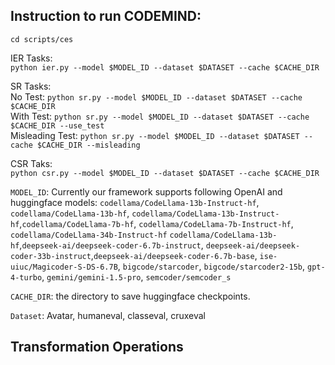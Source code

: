 ## Instruction to run CODEMIND:
```cd scripts/ces```

IER Tasks:  
```python ier.py --model $MODEL_ID --dataset $DATASET --cache $CACHE_DIR```

SR Tasks:  
No Test:
```python sr.py --model $MODEL_ID --dataset $DATASET --cache $CACHE_DIR```  
With Test:
```python sr.py --model $MODEL_ID --dataset $DATASET --cache $CACHE_DIR --use_test```  
Misleading Test:
```python sr.py --model $MODEL_ID --dataset $DATASET --cache $CACHE_DIR --misleading```

CSR Taks:  
```python csr.py --model $MODEL_ID --dataset $DATASET --cache $CACHE_DIR```

```MODEL_ID```: Currently our framework supports following OpenAI and huggingface models:  ```codellama/CodeLlama-13b-Instruct-hf```, ```codellama/CodeLlama-13b-hf```,  ```codellama/CodeLlama-13b-Instruct-hf```,```codellama/CodeLlama-7b-hf```,  ```codellama/CodeLlama-7b-Instruct-hf```, ```codellama/CodeLlama-34b-Instruct-hf``` ```codellama/CodeLlama-13b-hf```,```deepseek-ai/deepseek-coder-6.7b-instruct```, ```deepseek-ai/deepseek-coder-33b-instruct```,```deepseek-ai/deepseek-coder-6.7b-base```, ```ise-uiuc/Magicoder-S-DS-6.7B```, ```bigcode/starcoder```, ```bigcode/starcoder2-15b```, ```gpt-4-turbo```,
```gemini/gemini-1.5-pro```, ```semcoder/semcoder_s```

```CACHE_DIR```: the directory to save huggingface checkpoints.

```Dataset```: Avatar, humaneval, classeval, cruxeval

## Transformation Operations

